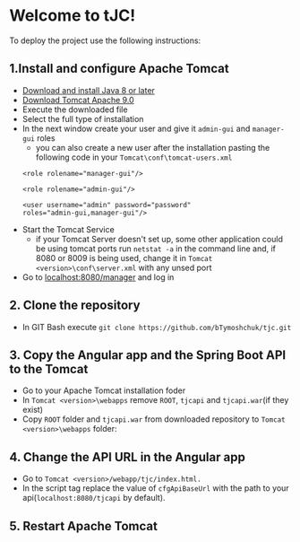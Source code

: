 # Welcome to tJC!
To deploy the project use the following instructions:
## 1.Install and configure Apache Tomcat
- [Download and install Java 8 or later](https://www.oracle.com/technetwork/java/javase/downloads/index.html)
- [Download Tomcat Apache 9.0](http://mirror.klaus-uwe.me/apache/tomcat/tomcat-9/v9.0.24/bin/apache-tomcat-9.0.24.exe)
- Execute the downloaded file
- Select the full type of installation
- In the next window create your user and give it `admin-gui` and `manager-gui` roles
  - you can also create a new user after the installation pasting
  the following code in your `Tomcat\conf\tomcat-users.xml`
  ```
  <role rolename="manager-gui"/>

  <role rolename="admin-gui"/>

  <user username="admin" password="password"
  roles="admin-gui,manager-gui"/>
  ```
- Start the Tomcat Service
  - if your Tomcat Server doesn't set up, some other application could be using tomcat ports run `netstat -a` in the command line and, if 8080 or 8009 is being used, change it in `Tomcat <version>\conf\server.xml` with any unsed port
- Go to [localhost:8080/manager](localhost:8080/manager) and log in
## 2. Clone the repository
- In GIT Bash execute `git clone https://github.com/bTymoshchuk/tjc.git`
## 3. Copy the Angular app and the Spring Boot API to the Tomcat
 - Go to your Apache Tomcat installation foder
 - In `Tomcat <version>\webapps` remove `ROOT`, `tjcapi` and `tjcapi.war`(if they exist)
 - Copy `ROOT` folder and `tjcapi.war` from downloaded repository to `Tomcat <version>\webapps` folder:
## 4. Change the API URL in the Angular app
 - Go to `Tomcat <version>/webapp/tjc/index.html.`
 - In the script tag replace the value of `cfgApiBaseUrl` with the path to your api(`localhost:8080/tjcapi` by default).
## 5. Restart Apache Tomcat
